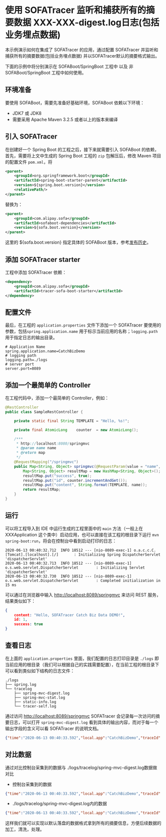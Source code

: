 # 使用 SOFATracer 监听和捕获所有的摘要数据 XXX-XXX-digest.log日志(包括业务埋点数据)

本示例演示如何在集成了 SOFATracer 的应用，通过配置 SOFATracer 并监听和捕获所有的摘要数据(包括业务埋点数据) 并以SOFATracer默认的摘要格式输出。

下面的示例中将分别演示在 SOFABoot/SpringBoot 工程中 以及 非 SOFABoot/SpringBoot 工程中如何使用。

## 环境准备

要使用 SOFABoot，需要先准备好基础环境，SOFABoot 依赖以下环境：
- JDK7 或 JDK8
- 需要采用 Apache Maven 3.2.5 或者以上的版本来编译

## 引入 SOFATracer

在创建好一个 Spring Boot 的工程之后，接下来就需要引入 SOFABoot 的依赖，首先，需要将上文中生成的 Spring Boot 工程的 `zip` 包解压后，修改 Maven 项目的配置文件 `pom.xml`，将

```xml
<parent>
    <groupId>org.springframework.boot</groupId>
    <artifactId>spring-boot-starter-parent</artifactId>
    <version>${spring.boot.version}</version>
    <relativePath/>
</parent>
```

替换为：

```xml
<parent>
    <groupId>com.alipay.sofa</groupId>
    <artifactId>sofaboot-dependencies</artifactId>
    <version>${sofa.boot.version}</version>
</parent>
```

这里的 ${sofa.boot.version} 指定具体的 SOFABoot 版本，参考[发布历史](https://github.com/alipay/sofa-build/releases)。

## 添加 SOFATracer starter

工程中添加 SOFATracer 依赖：

```xml
<dependency>
    <groupId>com.alipay.sofa</groupId>
    <artifactId>tracer-sofa-boot-starter</artifactId>
</dependency>
```

## 配置文件

最后，在工程的 `application.properties` 文件下添加一个 SOFATracer 要使用的参数，包括`spring.application.name` 用于标示当前应用的名称；`logging.path` 用于指定日志的输出目录。

```properties
# Application Name
spring.application.name=CatchBizDemo
# logging path
logging.path=./logs
# server port 
server.port=8089
```
## 添加一个最简单的 Controller

在工程代码中，添加一个最简单的 Controller，例如：

```java
@RestController
public class SampleRestController {

    private static final String TEMPLATE = "Hello, %s!";

    private final AtomicLong    counter  = new AtomicLong();

    /***
     * http://localhost:8080/springmvc
     * @param name name
     * @return map
     */
    @RequestMapping("/springmvc")
    public Map<String, Object> springmvc(@RequestParam(value = "name", defaultValue = "SOFATracer Catch Biz Data DEMO") String name) {
        Map<String, Object> resultMap = new HashMap<String, Object>();
        resultMap.put("success", true);
        resultMap.put("id", counter.incrementAndGet());
        resultMap.put("content", String.format(TEMPLATE, name));
        return resultMap;
    }
}
```

## 运行

可以将工程导入到 IDE 中运行生成的工程里面中的 `main` 方法（一般上在 XXXApplication 这个类中）启动应用，也可以直接在该工程的根目录下运行 `mvn spring-boot:run`，将会在控制台中看到启动打印的日志：

```
2020-06-13 00:40:32.712  INFO 18512 --- [nio-8089-exec-1] o.a.c.c.C.[Tomcat].[localhost].[/]       : Initializing Spring DispatcherServlet 'dispatcherServlet'
2020-06-13 00:40:32.713  INFO 18512 --- [nio-8089-exec-1] o.s.web.servlet.DispatcherServlet        : Initializing Servlet 'dispatcherServlet'
2020-06-13 00:40:32.730  INFO 18512 --- [nio-8089-exec-1] o.s.web.servlet.DispatcherServlet        : Completed initialization in 15 ms
```

可以通过在浏览器中输入 [http://localhost:8089/springmvc](http://localhost:8089/springmvc) 来访问 REST 服务，结果类似如下：

```json
{
	content: "Hello, SOFATracer Catch Biz Data DEMO!",
	id: 1,
	success: true
}
```

## 查看日志

在上面的 `application.properties` 里面，我们配置的日志打印目录是 `./logs` 即当前应用的根目录（我们可以根据自己的实践需要配置），在当前工程的根目录下可以看到类似如下结构的日志文件：

```
./logs
├── spring.log
└── tracelog
    ├── spring-mvc-digest.log
    ├── spring-mvc-stat.log
    ├── static-info.log
    └── tracer-self.log

```

通过访问 [http://localhost:8089/springmvc](http://localhost:8089/springmvc) SOFATracer 会记录每一次访问的摘要日志，可以打开 `spring-mvc-digest.log` 看到具体的输出内容，而对于每一个输出字段的含义可以看 SOFATracer 的说明文档。

```json
{"time":"2020-06-13 00:40:33.592","local.app":"CatchBizDemo","traceId":"c0a819011591980033344100118512","spanId":"0","span.kind":"server","result.code":"200","current.thread.name":"http-nio-8089-exec-1","time.cost.milliseconds":"248ms","request.url":"http://localhost:8089/springmvc","method":"GET","req.size.bytes":-1,"resp.size.bytes":0,"sys.baggage":"","biz.baggage":""}
```
## 对比数据
通过对比控制台采集到的数据与 ./logs/tracelog/spring-mvc-digest.log数据做对比
- 控制台采集到的数据

```json
{"time":"2020-06-13 00:40:33.592","local.app":"CatchBizDemo","traceId":"c0a819011591980033344100118512","spanId":"0","span.kind":"server","result.code":"200","current.thread.name":"http-nio-8089-exec-1","time.cost.milliseconds":"248ms","request.url":"http://localhost:8089/springmvc","method":"GET","req.size.bytes":-1,"resp.size.bytes":0,"sys.baggage":"","biz.baggage":""}
```
- ./logs/tracelog/spring-mvc-digest.log内的数据
```json
{"time":"2020-06-13 00:40:33.592","local.app":"CatchBizDemo","traceId":"c0a819011591980033344100118512","spanId":"0","span.kind":"server","result.code":"200","current.thread.name":"http-nio-8089-exec-1","time.cost.milliseconds":"248ms","request.url":"http://localhost:8089/springmvc","method":"GET","req.size.bytes":-1,"resp.size.bytes":0,"sys.baggage":"","biz.baggage":""}
```

这样我们就可以实现以默认落盘的数据格式拿到所有的摘要信息，方便后续数据的加工，清洗，处理。